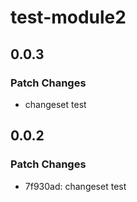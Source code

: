 # test-module2

## 0.0.3

### Patch Changes

- changeset test

## 0.0.2

### Patch Changes

- 7f930ad: changeset test
